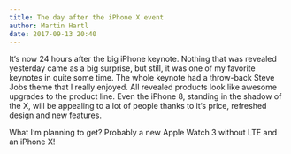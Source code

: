 ```yaml
---
title: The day after the iPhone X event
author: Martin Hartl
date: 2017-09-13 20:40
---
```


It‘s now 24 hours after the big iPhone keynote. Nothing that was revealed yesterday came as a big surprise, but still, it was one of my favorite keynotes in quite some time.
The whole keynote had a throw-back Steve Jobs theme that I really enjoyed.
All revealed products look like awesome upgrades to the product line. Even the iPhone 8, standing in the shadow of the X, will be appealing to a lot of people thanks to it‘s price, refreshed design and new features.

What I‘m planning to get? Probably a new Apple Watch 3 without LTE and an iPhone X!
